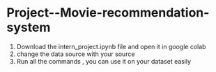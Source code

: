 # Project--Movie-recommendation-system

1) Download the intern_project.ipynb file and open it in google colab
2) change the data source with your source
3) Run all the commands , you can use it on your dataset easily
